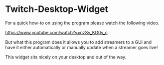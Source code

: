 Twitch-Desktop-Widget
=====================

For a quick how-to on using the program please watch the following video.

https://www.youtube.com/watch?v=nzSv_KG0v_c

But what this program does it allows you to add streamers to a GUI and have it either automatically or manually update when a streamer goes live!

This widget sits nicely on your desktop and out of the way.
